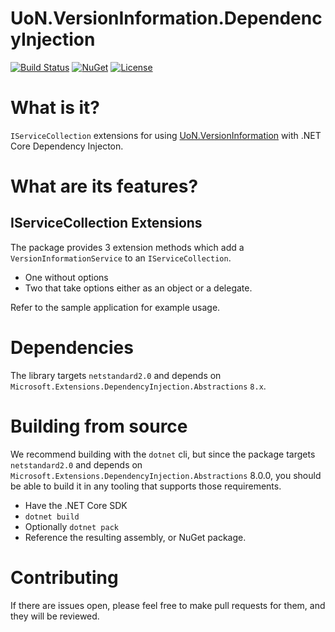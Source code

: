 # UoN.VersionInformation.DependencyInjection

[![Build Status](https://github.com/uon-nuget/UoN.VersionInformation/actions/workflows/build.dependencyinjection.yml/badge.svg)](https://github.com/uon-nuget/UoN.VersionInformation/actions/workflows/build.dependencyinjection.yml)
[![NuGet](https://img.shields.io/nuget/v/UoN.VersionInformation.DependencyInjection.svg)](https://www.nuget.org/packages/UoN.VersionInformation.DependencyInjection/)
[![License](https://img.shields.io/badge/licence-MIT-blue.svg)](https://opensource.org/licenses/MIT)

# What is it?

`IServiceCollection` extensions for using [UoN.VersionInformation](https://github.com/uon-nuget/UoN.VersionInformation) with .NET Core Dependency Injecton.

# What are its features?

## IServiceCollection Extensions

The package provides 3 extension methods which add a `VersionInformationService` to an `IServiceCollection`.

- One without options
- Two that take options either as an object or a delegate.

Refer to the sample application for example usage.

# Dependencies

The library targets `netstandard2.0` and depends on `Microsoft.Extensions.DependencyInjection.Abstractions` `8.x`.

# Building from source

We recommend building with the `dotnet` cli, but since the package targets `netstandard2.0` and depends on `Microsoft.Extensions.DependencyInjection.Abstractions` 8.0.0, you should be able to build it in any tooling that supports those requirements.

- Have the .NET Core SDK
- `dotnet build`
- Optionally `dotnet pack`
- Reference the resulting assembly, or NuGet package.

# Contributing

If there are issues open, please feel free to make pull requests for them, and they will be reviewed.